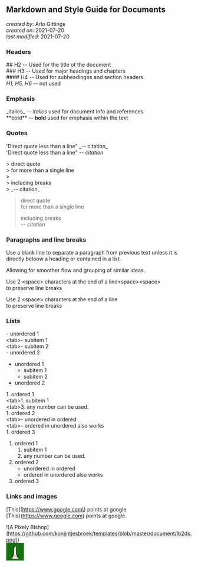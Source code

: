 ## Markdown and Style Guide for Documents
_created by_: Arlo Gittings  
_created on_: 2021-07-20  
_last modified_: 2021-07-20  
### Headers
\#\#   H2 -- Used for the title of the document  
\#\#\#  H3 -- Used for major headings and chapters  
\#\#\#\# H4 -- Used for subheadingns and section headers  
_H1, H5, H6_ -- not used  
### Emphasis
\_italics\_ -- _italics_ used for document info and references  
\*\*bold\*\* -- **bold** used for emphasis within the text  
### Quotes
'Direct quote less than a line" \_-- citation\_  
'Direct quote less than a line" _-- citation_  

\> direct quote  
\> for more than a single  line  
\>  
\> including breaks  
\> \_-- citation\_

> direct quote  
> for more than a single line  
>  
> including breaks  
> _-- citation_  

### Paragraphs and line breaks
Use a blank line to separate a paragraph from previous text unless it is
directly beloow a heading or contained in a list. 

Allowing for smoother flow and grouping of similar ideas.

Use 2 \<space\> characters at the end of a line\<space\>\<space\>  
to preserve line breaks

Use 2 \<space\> characters at the end of a line   
to preserve line breaks

### Lists
\- unordered 1  
\<tab\>- subitem 1  
\<tab\>- subitem 2  
\- unordered 2  

- unordered 1
    - subitem 1
    - subitem 2
- unordered 2

1\. ordered 1  
\<tab\>1. subitem 1  
\<tab\>3. any number can be used.  
1\. ordered 2  
\<tab\>- unordered in ordered  
\<tab\>- ordered in unordered also works  
1\. ordered 3  

1. ordered 1
    1. subitem 1
    3. any number can be used.
1. ordered 2
    - unordered in ordered
    - ordered in unordered also works
1. ordered 3
### Links and images
\[This\]\(https://www.google.com\) points at google  
[This}(https://www.google.com) points at google.

\!\[A Pixely Bishop\]\(https://github.com/konijntjesbroek/templates/blob/master/document/lb2ds.png\)  
![A Pixely Bishop](https://github.com/konijntjesbroek/templates/blob/master/document/lb2ds.png)
